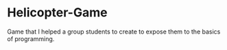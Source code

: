 # Helicopter-Game

Game that I helped a group students to create to expose them to the basics of programming.
